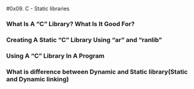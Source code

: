 #0x09. C - Static libraries
### What Is A “C” Library? What Is It Good For?
### Creating A Static “C” Library Using “ar” and “ranlib”
### Using A “C” Library In A Program
### What is difference between Dynamic and Static library(Static and Dynamic linking) 
